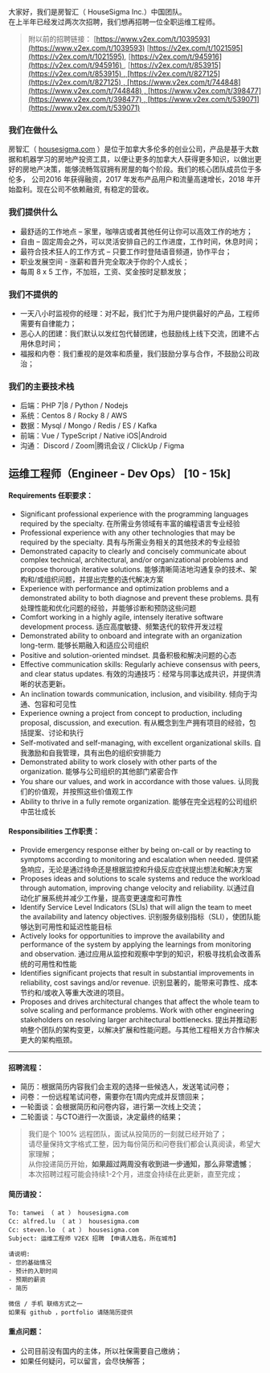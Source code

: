 大家好，我们是房智汇（ HouseSigma Inc.）中国团队。  
在上半年已经发过两次次招聘，我们想再招聘一位全职运维工程师。

> 附以前的招聘链接： [https://www.v2ex.com/t/1039593](https://www.v2ex.com/t/1039593) [https://v2ex.com/t/1021595](https://v2ex.com/t/1021595), [https://v2ex.com/t/945916](https://v2ex.com/t/945916) , [https://v2ex.com/t/853915](https://v2ex.com/t/853915) , [https://v2ex.com/t/827125](https://v2ex.com/t/827125) , [https://www.v2ex.com/t/744848](https://www.v2ex.com/t/744848) , [https://www.v2ex.com/t/398477](https://www.v2ex.com/t/398477) , [https://www.v2ex.com/t/539071](https://www.v2ex.com/t/539071)

### 我们在做什么

房智汇（ [housesigma.com](http://housesigma.com/) ）是位于加拿大多伦多的创业公司，产品是基于大数据和机器学习的房地产投资工具，以便让更多的加拿大人获得更多知识，以做出更好的房地产决策，能够流畅驾驭拥有房屋的每个阶段。我们的核心团队成员位于多伦多， 公司2016 年获得融资，2017 年发布产品用户和流量高速增长，2018 年开始盈利。现在公司不依赖融资, 有稳定的营收。

### 我们提供什么

*   最舒适的工作地点 – 家里，咖啡店或者其他任何让你可以高效工作的地方；
*   自由 – 固定周会之外，可以灵活安排自己的工作进度，工作时间，休息时间；
*   最符合技术狂人的工作方式 – 只要工作时登陆语音频道，协作平台；
*   职业发展空间 - 涨薪和晋升完全取决于你的个人成长；
*   每周 8 x 5 工作，不加班，工资、奖金按时足额发放；

### 我们不提供的

*   一天八小时监视你的经理：对不起，我们忙于为用户提供最好的产品，工程师需要有自律能力；
*   恶心人的团建：我们默认以发红包代替团建，也鼓励线上线下交流，团建不占用休息时间；
*   福报和内卷：我们重视的是效率和质量，我们鼓励分享与合作，不鼓励公司政治；

### 我们的主要技术栈

*   后端：PHP 7|8 / Python / Nodejs
*   系统：Centos 8 / Rocky 8 / AWS
*   数据：Mysql / Mongo / Redis / ES / Kafka
*   前端：Vue / TypeScript / Native iOS|Android 
*   沟通： Discord /  Zoom|腾讯会议 / ClickUp / Figma

## 运维工程师（Engineer - Dev Ops） \[10 - 15k\]

####  Requirements 任职要求：

- Significant professional experience with the programming languages required by the specialty. 在所需业务领域有丰富的编程语言专业经验
- Professional experience with any other technologies that may be required by the specialty. 具有与所需业务相关的其他技术的专业经验
- Demonstrated capacity to clearly and concisely communicate about complex technical, architectural, and/or organizational problems and propose thorough iterative solutions. 能够清晰简洁地沟通复杂的技术、架构和/或组织问题，并提出完整的迭代解决方案
- Experience with performance and optimization problems and a demonstrated ability to both diagnose and prevent these problems. 具有处理性能和优化问题的经验，并能够诊断和预防这些问题
- Comfort working in a highly agile, intensely iterative software development process. 适应高度敏捷、频繁迭代的软件开发过程
- Demonstrated ability to onboard and integrate with an organization long-term. 能够长期融入和适应公司组织
- Positive and solution-oriented mindset. 具备积极和解决问题的心态
- Effective communication skills: Regularly achieve consensus with peers, and clear status updates. 有效的沟通技巧：经常与同事达成共识，并提供清晰的状态更新。
- An inclination towards communication, inclusion, and visibility. 倾向于沟通、包容和可见性
- Experience owning a project from concept to production, including proposal, discussion, and execution. 有从概念到生产拥有项目的经验，包括提案、讨论和执行
- Self-motivated and self-managing, with excellent organizational skills. 自我激励和自我管理，具有出色的组织安排能力
- Demonstrated ability to work closely with other parts of the organization. 能够与公司组织的其他部门紧密合作
- You share our values, and work in accordance with those values. 认同我们的价值观，并按照这些价值观工作
- Ability to thrive in a fully remote organization. 能够在完全远程的公司组织中茁壮成长

#### Responsibilities 工作职责：

- Provide emergency response either by being on-call or by reacting to symptoms according to monitoring and escalation when needed. 提供紧急响应，无论是通过待命还是根据监控和升级反应症状提出想法和解决方案
- Proposes ideas and solutions to scale systems and reduce the workload through automation, improving change velocity and reliability. 以通过自动化扩展系统并减少工作量，提高变更速度和可靠性
- Identify Service Level Indicators (SLIs) that will align the team to meet the availability and latency objectives. 识别服务级别指标（SLI），使团队能够达到可用性和延迟性能目标
- Actively looks for opportunities to improve the availability and performance of the system by applying the learnings from monitoring and observation. 通过应用从监控和观察中学到的知识，积极寻找机会改善系统的可用性和性能
- Identifies significant projects that result in substantial improvements in reliability, cost savings and/or revenue. 识别显著的，能带来可靠性、成本节约和/或收入等重大改进的项目。
- Proposes and drives architectural changes that affect the whole team to solve scaling and performance problems. Work with other engineering stakeholders on resolving larger architectural bottlenecks. 提出并推动影响整个团队的架构变更，以解决扩展和性能问题。与其他工程相关方合作解决更大的架构瓶颈。

* * *

#### 招聘流程：

* 简历：根据简历内容我们会主观的选择一些候选人，发送笔试问卷；
* 问卷：一份远程笔试问卷，需要你在1周内完成并反馈回来；
* 一轮面谈：会根据简历和问卷内容，进行第一次线上交流；
* 二轮面谈：与CTO进行一次面谈，决定最终的结果；

> 我们是个 100% 远程团队，面试从投简历的一刻就已经开始了；  
> 请尽量保持文字格式工整，因为每份简历和问卷我们都会认真阅读，希望大家理解；  
> 从你投递简历开始，**如果超过两周没有收到进一步通知，那么非常遗憾**；  
> 本次招聘过程可能会持续1-2个月，进度会持续在此更新，直至完成；   
 

#### 简历请投：

```plain
To: tanwei （ at ） housesigma.com
Cc: alfred.lu （ at ） housesigma.com
Cc: steven.lo （ at ） housesigma.com
Subject: 运维工程师 V2EX 招聘 【申请人姓名，所在城市】

请说明:
- 您的基础情况
- 预计的入职时间
- 预期的薪资
- 简历

微信 / 手机 联络方式之一
如果有 github ，portfolio 请随简历提供
```

#### 重点问题：
- 公司目前没有国内的主体，所以社保需要自己缴纳；
- 如果任何疑问，可以留言，会尽快解答；
